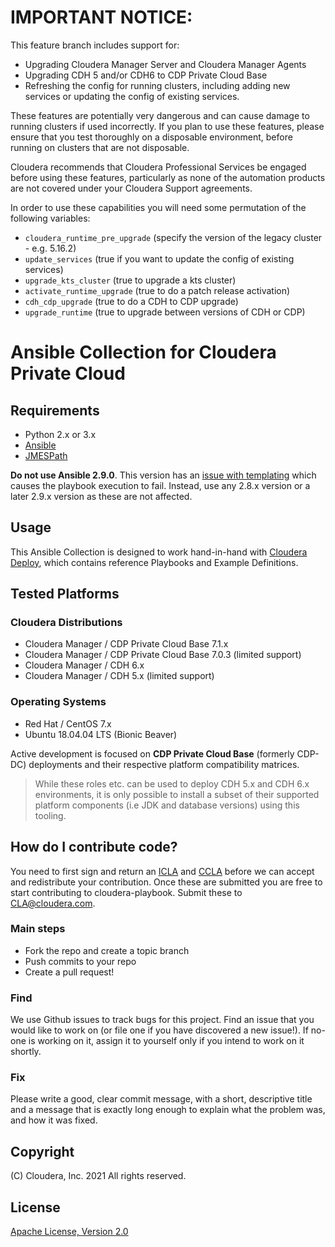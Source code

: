# IMPORTANT NOTICE:

This feature branch includes support for:
- Upgrading Cloudera Manager Server and Cloudera Manager Agents
- Upgrading CDH 5 and/or CDH6 to CDP Private Cloud Base
- Refreshing the config for running clusters, including adding new services or updating the config of existing services.

These features are potentially very dangerous and can cause damage to running clusters if used incorrectly. If you plan to use these features, please ensure that you test thoroughly on a disposable environment, before running on clusters that are not disposable.

Cloudera recommends that Cloudera Professional Services be engaged before using these features, particularly as none of the automation products are not covered under your Cloudera Support agreements.

In order to use these capabilities you will need some permutation of the following variables:
- `cloudera_runtime_pre_upgrade` (specify the version of the legacy cluster - e.g. 5.16.2)
- `update_services` (true if you want to update the config of existing services)
- `upgrade_kts_cluster` (true to upgrade a kts cluster)
- `activate_runtime_upgrade` (true to do a patch release activation)
- `cdh_cdp_upgrade` (true to do a CDH to CDP upgrade)
- `upgrade_runtime` (true to upgrade between versions of CDH or CDP)

# Ansible Collection for Cloudera Private Cloud

## Requirements

- Python 2.x or 3.x
- [Ansible](http://docs.ansible.com/ansible/intro_installation.html)
- [JMESPath](https://jmespath.org/)

**Do not use Ansible 2.9.0**. This version has an [issue with templating](https://github.com/ansible/ansible/issues/64745) which causes the playbook execution to fail. Instead, use any 2.8.x version or a later 2.9.x version as these are not affected.

## Usage
This Ansible Collection is designed to work hand-in-hand with [Cloudera Deploy](https://github.com/cloudera-labs/cloudera-deploy), which contains reference Playbooks and Example Definitions.

## Tested Platforms

### Cloudera Distributions

- Cloudera Manager / CDP Private Cloud Base 7.1.x
- Cloudera Manager / CDP Private Cloud Base 7.0.3 (limited support)
- Cloudera Manager / CDH 6.x
- Cloudera Manager / CDH 5.x (limited support)

### Operating Systems

- Red Hat / CentOS 7.x
- Ubuntu 18.04.04 LTS (Bionic Beaver)

Active development is focused on **CDP Private Cloud Base** (formerly CDP-DC) deployments and their respective platform compatibility matrices.

> While these roles etc. can be used to deploy CDH 5.x and CDH 6.x environments, it is only possible to install a subset of their supported platform components (i.e JDK and database versions) using this tooling.

## How do I contribute code?
You need to first sign and return an
[ICLA](icla/Cloudera_ICLA_25APR2018.pdf)
and
[CCLA](icla/Cloudera_CCLA_25APR2018.pdf)
before we can accept and redistribute your contribution. Once these are submitted you are
free to start contributing to cloudera-playbook. Submit these to CLA@cloudera.com.

### Main steps
* Fork the repo and create a topic branch
* Push commits to your repo
* Create a pull request!

### Find
We use Github issues to track bugs for this project. Find an issue that you would like to
work on (or file one if you have discovered a new issue!). If no-one is working on it,
assign it to yourself only if you intend to work on it shortly.

### Fix

Please write a good, clear commit message, with a short, descriptive title and
a message that is exactly long enough to explain what the problem was, and how it was
fixed.

## Copyright

(C) Cloudera, Inc. 2021 All rights reserved.

## License
[Apache License, Version 2.0](http://www.apache.org/licenses/LICENSE-2.0)

